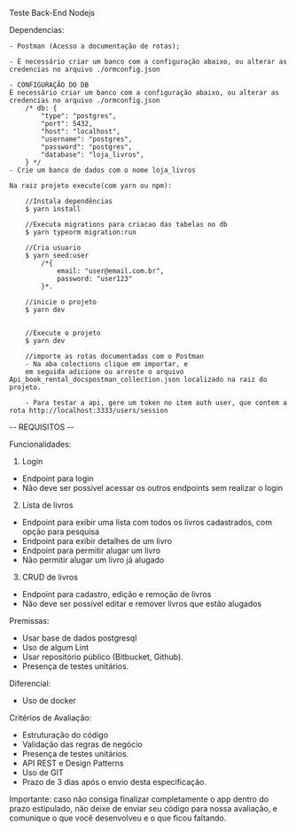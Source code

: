 Teste Back-End Nodejs

Dependencias:

    - Postman (Acesso a documentação de rotas);

    - É necessário criar um banco com a configuração abaixo, ou alterar as credencias no arquivo ./ormconfig.json
    
    - CONFIGURAÇÃO DO DB
    É necessário criar um banco com a configuração abaixo, ou alterar as credencias no arquivo ./ormconfig.json
        /* db: {
            "type": "postgres",
            "port": 5432,
            "host": "localhost", 
            "username": "postgres",
            "password": "postgres",
            "database": "loja_livros", 
        } */
    - Crie um banco de dados com o nome loja_livros

    Na raiz projeto execute(com yarn ou npm):

        //Instala dependências
        $ yarn install

        //Executa migrations para criacao das tabelas no db
        $ yarn typeorm migration:run

        //Cria usuario
        $ yarn seed:user
            /*{
                email: "user@email.com.br",
                password: "user123"
            }*.
            
        //inicie o projeto
        $ yarn dev
        
        
        //Execute o projeto
        $ yarn dev

        //importe as rotas documentadas com o Postman
        - Na aba colections clique em importar, e 
        em seguida adicione ou arreste o arquivo Api_book_rental_docspostman_collection.json localizado na raiz do projeto.

        - Para testar a api, gere um token no item auth user, que contem a rota http://localhost:3333/users/session

        
-- REQUISITOS --

Funcionalidades:

1) Login
 - Endpoint para login
 - Não deve ser possível acessar os outros endpoints sem realizar o login

2) Lista de livros
 - Endpoint para exibir uma lista com todos os livros cadastrados, com opção para pesquisa
 - Endpoint para exibir detalhes de um livro
 - Endpoint para permitir alugar um livro
 - Não permitir alugar um livro já alugado

3) CRUD de livros
 - Endpoint para cadastro, edição e remoção de livros
 - Não deve ser possível editar e remover livros que estão alugados

Premissas:
- Usar base de dados postgresql
- Uso de algum Lint
- Usar repositório público (Bitbucket, Github).
- Presença de testes unitários.

Diferencial:
- Uso de docker 

Critérios de Avaliação:
- Estruturação do código
- Validação das regras de negócio
- Presença de testes unitários.
- API REST e Design Patterns
- Uso de GIT
- Prazo de 3 dias após o envio desta especificação.

Importante: caso não consiga finalizar completamente o app dentro do prazo estipulado, não deixe de enviar seu código para nossa avaliação, e comunique o que você desenvolveu e o que ficou faltando.
